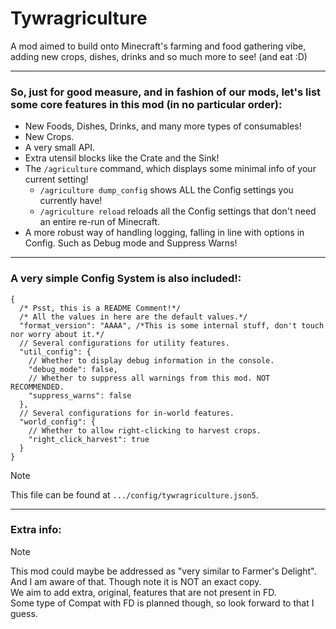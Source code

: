 # Tywragriculture
A mod aimed to build onto Minecraft's farming and food gathering vibe, adding new crops, dishes, drinks and so much more to see! (and eat :D)

---
### So, just for good measure, and in fashion of our mods, let's list some core features in this mod (in no particular order):
- New Foods, Dishes, Drinks, and many more types of consumables!
- New Crops.
- A very small API.
- Extra utensil blocks like the Crate and the Sink!
- The `/agriculture` command, which displays some minimal info of your current setting!
  - `/agriculture dump_config` shows ALL the Config settings you currently have!
  - `/agriculture reload` reloads all the Config settings that don't need an entire re-run of Minecraft.
- A more robust way of handling logging, falling in line with options in Config. Such as Debug mode and Suppress Warns!
---
### A very simple Config System is also included!:
```json5
{ 
  /* Psst, this is a README Comment!*/
  /* All the values in here are the default values.*/
  "format_version": "AAAA", /*This is some internal stuff, don't touch nor worry about it.*/
  // Several configurations for utility features.
  "util_config": {
    // Whether to display debug information in the console.
    "debug_mode": false,
    // Whether to suppress all warnings from this mod. NOT RECOMMENDED.
    "suppress_warns": false
  },
  // Several configurations for in-world features.
  "world_config": {
    // Whether to allow right-clicking to harvest crops.
    "right_click_harvest": true
  }
}
```
> [!NOTE]
> This file can be found at `.../config/tywragriculture.json5`.
---
### Extra info:
> [!NOTE]
> This mod could maybe be addressed as "very similar to Farmer's Delight". And I am aware of that. Though note it is NOT an exact copy.  
> We aim to add extra, original, features that are not present in FD.  
> Some type of Compat with FD is planned though, so look forward to that I guess.